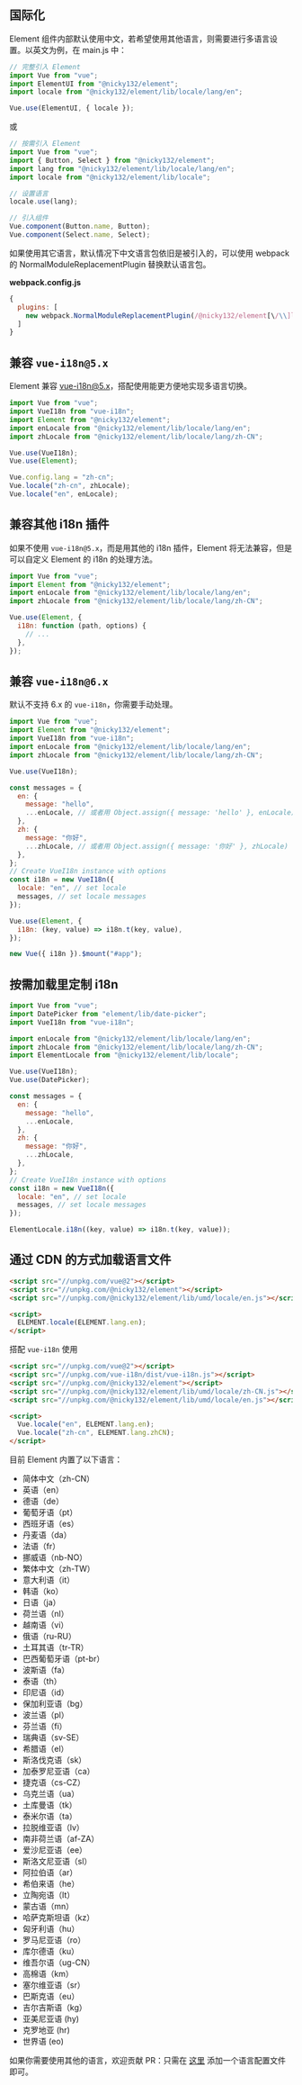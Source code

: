 ## 国际化

Element 组件内部默认使用中文，若希望使用其他语言，则需要进行多语言设置。以英文为例，在 main.js 中：

```javascript
// 完整引入 Element
import Vue from "vue";
import ElementUI from "@nicky132/element";
import locale from "@nicky132/element/lib/locale/lang/en";

Vue.use(ElementUI, { locale });
```

或

```javascript
// 按需引入 Element
import Vue from "vue";
import { Button, Select } from "@nicky132/element";
import lang from "@nicky132/element/lib/locale/lang/en";
import locale from "@nicky132/element/lib/locale";

// 设置语言
locale.use(lang);

// 引入组件
Vue.component(Button.name, Button);
Vue.component(Select.name, Select);
```

如果使用其它语言，默认情况下中文语言包依旧是被引入的，可以使用 webpack 的 NormalModuleReplacementPlugin 替换默认语言包。

**webpack.config.js**

```javascript
{
  plugins: [
    new webpack.NormalModuleReplacementPlugin(/@nicky132/element[\/\\]lib[\/\\]locale[\/\\]lang[\/\\]zh-CN/, '@nicky132/element/lib/locale/lang/en')
  ]
}
```

## 兼容 `vue-i18n@5.x`

Element 兼容 [vue-i18n@5.x](https://github.com/kazupon/vue-i18n)，搭配使用能更方便地实现多语言切换。

```javascript
import Vue from "vue";
import VueI18n from "vue-i18n";
import Element from "@nicky132/element";
import enLocale from "@nicky132/element/lib/locale/lang/en";
import zhLocale from "@nicky132/element/lib/locale/lang/zh-CN";

Vue.use(VueI18n);
Vue.use(Element);

Vue.config.lang = "zh-cn";
Vue.locale("zh-cn", zhLocale);
Vue.locale("en", enLocale);
```

## 兼容其他 i18n 插件

如果不使用 `vue-i18n@5.x`，而是用其他的 i18n 插件，Element 将无法兼容，但是可以自定义 Element 的 i18n 的处理方法。

```javascript
import Vue from "vue";
import Element from "@nicky132/element";
import enLocale from "@nicky132/element/lib/locale/lang/en";
import zhLocale from "@nicky132/element/lib/locale/lang/zh-CN";

Vue.use(Element, {
  i18n: function (path, options) {
    // ...
  },
});
```

## 兼容 `vue-i18n@6.x`

默认不支持 6.x 的 `vue-i18n`，你需要手动处理。

```javascript
import Vue from "vue";
import Element from "@nicky132/element";
import VueI18n from "vue-i18n";
import enLocale from "@nicky132/element/lib/locale/lang/en";
import zhLocale from "@nicky132/element/lib/locale/lang/zh-CN";

Vue.use(VueI18n);

const messages = {
  en: {
    message: "hello",
    ...enLocale, // 或者用 Object.assign({ message: 'hello' }, enLocale)
  },
  zh: {
    message: "你好",
    ...zhLocale, // 或者用 Object.assign({ message: '你好' }, zhLocale)
  },
};
// Create VueI18n instance with options
const i18n = new VueI18n({
  locale: "en", // set locale
  messages, // set locale messages
});

Vue.use(Element, {
  i18n: (key, value) => i18n.t(key, value),
});

new Vue({ i18n }).$mount("#app");
```

## 按需加载里定制 i18n

```js
import Vue from "vue";
import DatePicker from "element/lib/date-picker";
import VueI18n from "vue-i18n";

import enLocale from "@nicky132/element/lib/locale/lang/en";
import zhLocale from "@nicky132/element/lib/locale/lang/zh-CN";
import ElementLocale from "@nicky132/element/lib/locale";

Vue.use(VueI18n);
Vue.use(DatePicker);

const messages = {
  en: {
    message: "hello",
    ...enLocale,
  },
  zh: {
    message: "你好",
    ...zhLocale,
  },
};
// Create VueI18n instance with options
const i18n = new VueI18n({
  locale: "en", // set locale
  messages, // set locale messages
});

ElementLocale.i18n((key, value) => i18n.t(key, value));
```

## 通过 CDN 的方式加载语言文件

```html
<script src="//unpkg.com/vue@2"></script>
<script src="//unpkg.com/@nicky132/element"></script>
<script src="//unpkg.com/@nicky132/element/lib/umd/locale/en.js"></script>

<script>
  ELEMENT.locale(ELEMENT.lang.en);
</script>
```

搭配 `vue-i18n` 使用

```html
<script src="//unpkg.com/vue@2"></script>
<script src="//unpkg.com/vue-i18n/dist/vue-i18n.js"></script>
<script src="//unpkg.com/@nicky132/element"></script>
<script src="//unpkg.com/@nicky132/element/lib/umd/locale/zh-CN.js"></script>
<script src="//unpkg.com/@nicky132/element/lib/umd/locale/en.js"></script>

<script>
  Vue.locale("en", ELEMENT.lang.en);
  Vue.locale("zh-cn", ELEMENT.lang.zhCN);
</script>
```

目前 Element 内置了以下语言：

<ul class="language-list">
  <li>简体中文（zh-CN）</li>
  <li>英语（en）</li>
  <li>德语（de）</li>
  <li>葡萄牙语（pt）</li>
  <li>西班牙语（es）</li>
  <li>丹麦语（da）</li>
  <li>法语（fr）</li>
  <li>挪威语（nb-NO）</li>
  <li>繁体中文（zh-TW）</li>
  <li>意大利语（it）</li>
  <li>韩语（ko）</li>
  <li>日语（ja）</li>
  <li>荷兰语（nl）</li>
  <li>越南语（vi）</li>
  <li>俄语（ru-RU）</li>
  <li>土耳其语（tr-TR）</li>
  <li>巴西葡萄牙语（pt-br）</li>
  <li>波斯语（fa）</li>
  <li>泰语（th）</li>
  <li>印尼语（id）</li>
  <li>保加利亚语（bg）</li>
  <li>波兰语（pl）</li>
  <li>芬兰语（fi）</li>
  <li>瑞典语（sv-SE）</li>
  <li>希腊语（el）</li>
  <li>斯洛伐克语（sk）</li>
  <li>加泰罗尼亚语（ca）</li>
  <li>捷克语（cs-CZ）</li>
  <li>乌克兰语（ua）</li>
  <li>土库曼语（tk）</li>
  <li>泰米尔语（ta）</li>
  <li>拉脱维亚语（lv）</li>
  <li>南非荷兰语（af-ZA）</li>
  <li>爱沙尼亚语（ee）</li>
  <li>斯洛文尼亚语（sl）</li>
  <li>阿拉伯语（ar）</li>
  <li>希伯来语（he）</li>
  <li>立陶宛语（lt）</li>
  <li>蒙古语（mn）</li>
  <li>哈萨克斯坦语（kz）</li>
  <li>匈牙利语（hu）</li>
  <li>罗马尼亚语（ro）</li>
  <li>库尔德语（ku）</li>
  <li>维吾尔语（ug-CN）</li>
  <li>高棉语（km）</li>
  <li>塞尔维亚语（sr）</li>
  <li>巴斯克语（eu）</li>
  <li>吉尔吉斯语（kg）</li>
  <li>亚美尼亚语 (hy)</li>
  <li>克罗地亚 (hr)</li>
  <li>世界语 (eo)</li>
</ul>

如果你需要使用其他的语言，欢迎贡献 PR：只需在 [这里](https://github.com/ElemeFE/element/tree/dev/src/locale/lang) 添加一个语言配置文件即可。
